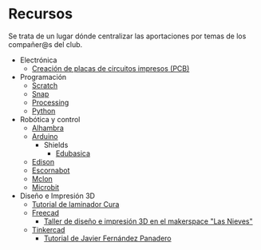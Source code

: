# Recursos
Se trata de un lugar dónde centralizar las aportaciones por temas de los compañer@s del club.
* Electrónica
  * [Creación de placas de circuitos impresos (PCB)](/pcb/pcb.md)
* Programación
  * [Scratch](/scratch/scratch.md)
  * [Snap](https://snap.berkeley.edu/)
  * [Processing](/processing/processing.md)
  * [Python](/python/python.md)
* Robótica y control
  * [Alhambra](/alhambra/alhambra.md)
  * [Arduino](/arduino/arduino.md)
    * Shields
      * [Edubasica](/edubasica/edubasica.md)
  * [Edison](/edison/edison.md)
  * [Escornabot](/escornabot/escornabot.md)
  * [Mclon](/mclon/mclon.md)
  * [Microbit](/microbit/microbit.md)
* Diseño e Impresión 3D
  * [Tutorial de laminador Cura](https://m.all3dp.com/1/cura-tutorial-software-slicer-cura-3d/?__twitter_impression=true)
  * [Freecad](https://www.freecadweb.org/)
    * [Taller de diseño e impresión 3D en el makerspace "Las Nieves"](/talleres/27-11-18-Materiales-Taller-3D)
  * [Tinkercad](https://www.tinkercad.com)
    * [Tutorial de Javier Fernández Panadero](https://youtu.be/Tg0xClPGMP8)
